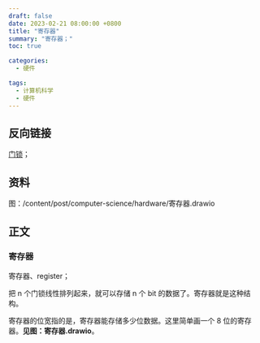 ```yaml
---
draft: false
date: 2023-02-21 08:00:00 +0800
title: "寄存器"
summary: "寄存器；"
toc: true

categories:
  - 硬件

tags:
  - 计算机科学
  - 硬件
---
```


## 反向链接

[门锁](/post/computer-science/hardware/门锁)；

## 资料

图：/content/post/computer-science/hardware/寄存器.drawio

## 正文

### 寄存器

寄存器、register；

把 n 个门锁线性排列起来，就可以存储 n 个 bit 的数据了。寄存器就是这种结构。

寄存器的位宽指的是，寄存器能存储多少位数据。这里简单画一个 8 位的寄存器。**见图：寄存器.drawio**。
